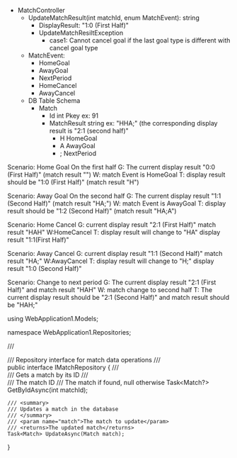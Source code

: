 ﻿* MatchController
    * UpdateMatchResult(int matchId, enum MatchEvent): string
        * DisplayResult: "1:0 (First Half)"
        * UpdateMatchResiltException
            * case1: Cannot cancel goal if the last goal type is different with cancel goal type
    * MatchEvent:
        * HomeGoal
        * AwayGoal
        * NextPeriod
        * HomeCancel
        * AwayCancel
    * DB Table Schema
        * Match
            * Id int Pkey ex: 91
            * MatchResult string ex: "HHA;" (the corresponding display result is "2:1 (second half)"
                * H HomeGoal
                * A AwayGoal
                * ; NextPeriod



Scenario: Home Goal On the first half
G:  The current display result "0:0 (First Half)" (match result "")
W: match Event is HomeGoal
T: display result should be "1:0 (First Half)"  (match result "H")

Scenario: Away Goal On the second half
G:  The current display result "1:1 (Second Half)" (match result "HA;")
W: match Event is AwayGoal
T: display result should be "1:2 (Second Half)"  (match result "HA;A")

Scenario: Home Cancel
G:  current display result "2:1 (First Half)" match result "HAH"
W:HomeCancel
T: display result will change to "HA" display result "1:1(First Half)"

Scenario: Away Cancel
G:  current display result "1:1 (Second Half)" match result "HA;"
W:AwayCancel
T: display result will change to "H;" display result "1:0 (Second Half)"

Scenario: Change to next period
G: The current display result "2:1 (First Half)" and match result "HAH"
W: match change to second half
T: The current display result should be "2:1 (Second Half)" and match result should be "HAH;"

using WebApplication1.Models;

namespace WebApplication1.Repositories;

/// <summary>
/// Repository interface for match data operations
/// </summary>
public interface IMatchRepository
{
    /// <summary>
    /// Gets a match by its ID
    /// </summary>
    /// <param name="matchId">The match ID</param>
    /// <returns>The match if found, null otherwise</returns>
    Task<Match?> GetByIdAsync(int matchId);
    
    /// <summary>
    /// Updates a match in the database
    /// </summary>
    /// <param name="match">The match to update</param>
    /// <returns>The updated match</returns>
    Task<Match> UpdateAsync(Match match);
} 